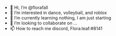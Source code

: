 - 👋 Hi, I’m @florafall
- 👀 I’m interested in dance, volleyball, and roblox
- 🌱 I’m currently learning nothing, I am just starting
- 💞️ I’m looking to collaborate on ...
- 📫 How to reach me discord, Flora:leaf:#8141

<!---
florafall/florafall is a ✨ special ✨ repository because its `README.md` (this file) appears on your GitHub profile.
You can click the Preview link to take a look at your changes.
--->
